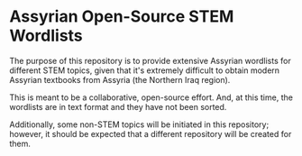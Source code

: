 # Assyrian Open-Source STEM Wordlists

The purpose of this repository is to provide extensive Assyrian wordlists for different STEM topics, given that it's extremely difficult to obtain modern Assyrian textbooks from Assyria (the Northern Iraq region).

This is meant to be a collaborative, open-source effort. And, at this time, the wordlists are in text format and they have not been sorted.

Additionally, some non-STEM topics will be initiated in this repository; however, it should be expected that a different repository will be created for them.
